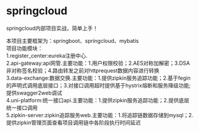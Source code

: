 # springcloud
springcloud内部项目实战，简单上手！

本项目主要框架为：springboot、springcloud、mybatis</br>
项目功能模块：</br>
1.register_center:eureka注册中心.</br>
2.api-gateway:api网管.主要功能：1.用户权限校验；2.AES对称加解密；3.DSA非对称签名校验；4.路由转发之前对httprequest数据内容进行转换</br>
3.data-exchange:数据交换.主要功能：1.提供zipkin服务追踪功能；2.基于fegin的声明式调用底层接口；3.对接口调用超时提供基于hystrix熔断和服务降级功能;
                提供swagger2web调试</br>
4.uni-platform:统一接口api.主要功能：1.提供zipkin服务追踪功能；2.提供底层统一接口调用</br>
5.zipkin-server:zipkin追踪服务web.主要功能：1.将追踪链数据存储到mysql；2.提供zipkin管理页面查看项目调用链中各阶段执行时间延迟</br>
